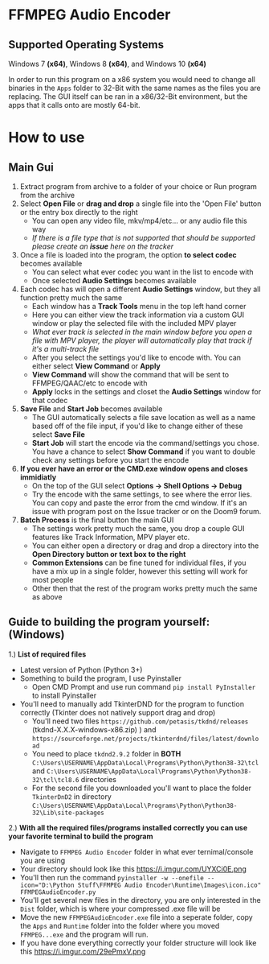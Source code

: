 # FFMPEG Audio Encoder # 

## Supported Operating Systems ##
Windows 7 **(x64)**, Windows 8 **(x64)**, and Windows 10 **(x64)**

In order to run this program on a x86 system you would need to change all binaries in the `Apps` folder to 32-Bit with the same names as the files you are replacing. The GUI itself can be ran in a x86/32-Bit environment, but the apps that it calls onto are mostly 64-bit.

# How to use #
## Main Gui ##
1. Extract program from archive to a folder of your choice or Run program from the archive
2. Select **Open File** or **drag and drop** a single file into the 'Open File' button or the entry box directly to the right
   - You can open any video file, mkv/mp4/etc... or any audio file this way
   - *If there is a file type that is not supported that should be supported please create an **issue** here on the tracker*
3. Once a file is loaded into the program, the option **to select codec** becomes available
   - You can select what ever codec you want in the list to encode with
   - Once selected **Audio Settings** becomes available
4. Each codec has will open a different **Audio Settings** window, but they all function pretty much the same
   - Each window has a **Track Tools** menu in the top left hand corner
   - Here you can either view the track information via a custom GUI window or play the selected file with the included MPV player
   - *What ever track is selected in the main window before you open a file with MPV player, the player will automatically play that track if it's a multi-track file*
   - After you select the settings you'd like to encode with. You can either select **View Command** or **Apply**
   - **View Command** will show the command that will be sent to FFMPEG/QAAC/etc to encode with
   - **Apply** locks in the settings and closet the **Audio Settings** window for that codec
5. **Save File** and **Start Job** becomes available
   - The GUI automatically selects a file save location as well as a name based off of the file input, if you'd like to change either of these select **Save File**
   - **Start Job** will start the encode via the command/settings you chose. You have a chance to select **Show Command** if you want to double check any settings before you start the encode
6. **If you ever have an error or the CMD.exe window opens and closes immidiatly**
   - On the top of the GUI select **Options -> Shell Options -> Debug** 
   - Try the encode with the same settings, to see where the error lies. You can copy and paste the error from the cmd window. If it's an issue with program post on the Issue tracker or on the Doom9 forum.
7. **Batch Process** is the final button the main GUI
   - The settings work pretty much the same, you drop a couple GUI features like Track Information, MPV player etc.
   - You can either open a directory or drag and drop a directory into the **Open Directory button or text box to the right**
   - **Common Extensions** can be fine tuned for individual files, if you have a mix up in a single folder, however this setting will work for most people
   - Other then that the rest of the program works pretty much the same as above

## Guide to building the program yourself: (Windows)
1.) **List of required files**
- Latest version of Python (Python 3+)
- Something to build the program, I use Pyinstaller
  - Open CMD Prompt and use run command `pip install PyInstaller` to install Pyinstaller
- You'll need to manually add TkinterDND for the program to function correctly (Tkinter does not natively support drag and drop)
  - You'll need two files `https://github.com/petasis/tkdnd/releases` (tkdnd-X.X.X-windows-x86.zip)
) and `https://sourceforge.net/projects/tkinterdnd/files/latest/download`
  - You need to place `tkdnd2.9.2` folder in **BOTH** `C:\Users\USERNAME\AppData\Local\Programs\Python\Python38-32\tcl` and `C:\Users\USERNAME\AppData\Local\Programs\Python\Python38-32\tcl\tcl8.6` directories
  - For the second file you downloaded you'll want to place the folder `TkinterDnD2` in directory `C:\Users\USERNAME\AppData\Local\Programs\Python\Python38-32\Lib\site-packages`

2.) **With all the required files/programs installed correctly you can use your favorite terminal to build the program**
  - Navigate to `FFMPEG Audio Encoder` folder in what ever ternimal/console you are using
  - Your directory should look like this
  https://i.imgur.com/UYXCi0E.png
  - You'll then run the command `pyinstaller -w --onefile --icon="D:\Python Stuff\FFMPEG Audio Encoder\Runtime\Images\icon.ico" FFMPEGAudioEncoder.py`
  - You'll get several new files in the directory, you are only interested in the `Dist` folder, which is where your compressed .exe file will be
  - Move the new `FFMPEGAudioEncoder.exe` file into a seperate folder, copy the `Apps` and `Runtime` folder into the folder where you moved `FFMPEG...exe` and the program will run. 
  - If you have done everything correctly your folder structure will look like this https://i.imgur.com/29ePmxV.png

